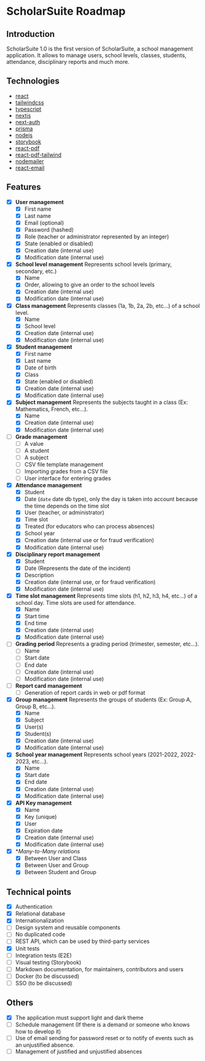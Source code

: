 # ScholarSuite Roadmap

## Introduction

ScholarSuite 1.0 is the first version of ScholarSuite, a school management application. It allows to manage users, school levels, classes, students, attendance, disciplinary reports and much more.

## Technologies

- [react](https://reactjs.org/)
- [tailwindcss](https://tailwindcss.com/)
- [typescript](https://www.typescriptlang.org/)
- [nextjs](https://nextjs.org/)
- [next-auth](https://next-auth.js.org/)
- [prisma](https://www.prisma.io/)
- [nodejs](https://nodejs.org/)
- [storybook](https://storybook.js.org/)
- [react-pdf](https://react-pdf.org/)
- [react-pdf-tailwind](https://www.npmjs.com/package/react-pdf-tailwind)
- [nodemailer](https://nodemailer.com/)
- [react-email](https://nodemailer.com)

## Features

- [x] **User management**
  - [x] First name
  - [x] Last name
  - [x] Email (optional)
  - [x] Password (hashed)
  - [x] Role (teacher or administrator represented by an integer)
  - [x] State (enabled or disabled)
  - [x] Creation date (internal use)
  - [x] Modification date (internal use)
- [x] **School level management**
      Represents school levels (primary, secondary, etc.)
  - [x] Name
  - [x] Order, allowing to give an order to the school levels
  - [x] Creation date (internal use)
  - [x] Modification date (internal use)
- [x] **Class management**
      Represents classes (1a, 1b, 2a, 2b, etc...) of a school level.
  - [x] Name
  - [x] School level
  - [x] Creation date (internal use)
  - [x] Modification date (internal use)
- [x] **Student management**
  - [x] First name
  - [x] Last name
  - [x] Date of birth
  - [x] Class
  - [x] State (enabled or disabled)
  - [x] Creation date (internal use)
  - [x] Modification date (internal use)
- [x] **Subject management**
      Represents the subjects taught in a class (Ex: Mathematics, French, etc...).
  - [x] Name
  - [x] Creation date (internal use)
  - [x] Modification date (internal use)
- [ ] **Grade management**
  - [ ] A value
  - [ ] A student
  - [ ] A subject
  - [ ] CSV file template management
  - [ ] Importing grades from a CSV file
  - [ ] User interface for entering grades
- [x] **Attendance management**
  - [x] Student
  - [x] Date (`date` date db type), only the day is taken into account because the time depends on the time slot
  - [x] User (teacher, or administrator)
  - [x] Time slot
  - [x] Treated (for educators who can process absences)
  - [x] School year
  - [x] Creation date (internal use or for fraud verification)
  - [x] Modification date (internal use)
- [x] **Disciplinary report management**
  - [x] Student
  - [x] Date (Represents the date of the incident)
  - [x] Description
  - [x] Creation date (internal use, or for fraud verification)
  - [x] Modification date (internal use)
- [x] **Time slot management**
      Represents time slots (h1, h2, h3, h4, etc...) of a school day. Time slots are used for attendance.
  - [x] Name
  - [x] Start time
  - [x] End time
  - [x] Creation date (internal use)
  - [x] Modification date (internal use)
- [ ] **Grading period**
      Represents a grading period (trimester, semester, etc...).
  - [ ] Name
  - [ ] Start date
  - [ ] End date
  - [ ] Creation date (internal use)
  - [ ] Modification date (internal use)
- [ ] **Report card management**
  - [ ] Generation of report cards in web or pdf format
- [x] **Group management**
      Represents the groups of students (Ex: Group A, Group B, etc...).
  - [x] Name
  - [x] Subject
  - [x] User(s)
  - [x] Student(s)
  - [x] Creation date (internal use)
  - [x] Modification date (internal use)
- [x] **School year management**
      Represents school years (2021-2022, 2022-2023, etc...).
  - [x] Name
  - [x] Start date
  - [x] End date
  - [x] Creation date (internal use)
  - [x] Modification date (internal use)
- [x] **API Key management**
  - [x] Name
  - [x] Key (unique)
  - [x] User
  - [x] Expiration date
  - [x] Creation date (internal use)
  - [x] Modification date (internal use)
- [x] \*_Many-to-Many relations_
  - [x] Between User and Class
  - [x] Between User and Group
  - [x] Between Student and Group

## Technical points

- [x] Authentication
- [x] Relational database
- [x] Internationalization
- [ ] Design system and reusable components
- [ ] No duplicated code
- [ ] REST API, which can be used by third-party services
- [x] Unit tests
- [ ] Integration tests (E2E)
- [ ] Visual testing (Storybook)
- [ ] Markdown documentation, for maintainers, contributors and users
- [ ] Docker (to be discussed)
- [ ] SSO (to be discussed)

## Others

- [x] The application must support light and dark theme
- [ ] Schedule management (If there is a demand or someone who knows how to develop it)
- [ ] Use of email sending for password reset or to notify of events such as an unjustified absence.
- [ ] Management of justified and unjustified absences
